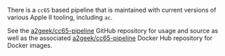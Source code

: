 There is a `cc65` based pipeline that is maintained with current versions
of various Apple II tooling, including `ac`.

See the [a2geek/cc65-pipeline](https://github.com/a2geek/cc65-pipeline) GitHub repository for
usage and source as well as the associated [a2geek/cc65-pipeline](https://hub.docker.com/r/a2geek/cc65-pipeline/)
Docker Hub repository for Docker images.
